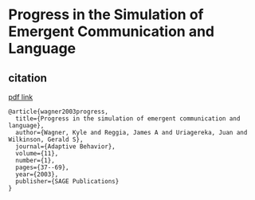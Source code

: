 # Progress in the Simulation of Emergent Communication and Language

## citation

[pdf link](https://science.umd.edu/faculty/wilkinson/Wagneretal03.pdf)

```
@article{wagner2003progress,
  title={Progress in the simulation of emergent communication and language},
  author={Wagner, Kyle and Reggia, James A and Uriagereka, Juan and Wilkinson, Gerald S},
  journal={Adaptive Behavior},
  volume={11},
  number={1},
  pages={37--69},
  year={2003},
  publisher={SAGE Publications}
}
```